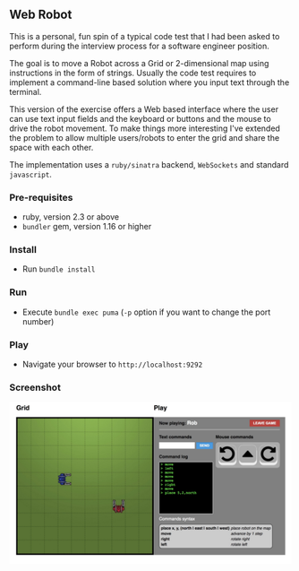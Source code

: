 Web Robot
---------

This is a personal, fun spin of a typical code test that I had been asked to perform during the interview process for a software engineer position.

The goal is to move a Robot across a Grid or 2-dimensional map using instructions in the form of strings. Usually the code test requires to implement a command-line based solution where you input text through the terminal.

This version of the exercise offers a Web based interface where the user can use text input fields and the keyboard or buttons and the mouse to drive the robot movement. To make things more interesting I've extended the problem to allow multiple users/robots to enter the grid and share the space with each other.

The implementation uses a `ruby/sinatra` backend, `WebSockets` and standard `javascript`.

### Pre-requisites
- ruby, version 2.3 or above
- `bundler` gem, version 1.16 or higher

### Install
- Run `bundle install`

### Run
- Execute `bundle exec puma` (`-p` option if you want to change the port number)

### Play
- Navigate your browser to `http://localhost:9292`

### Screenshot
![Picture of two robots on the grid](screenshots/2-robots.jpg "Two users/robots")

